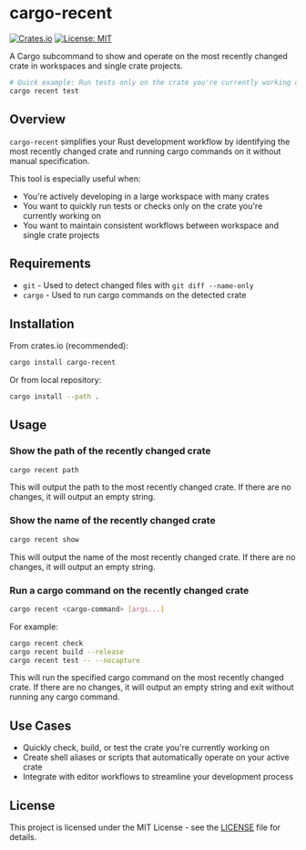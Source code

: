 # cargo-recent

[![Crates.io](https://img.shields.io/crates/v/cargo-recent.svg)](https://crates.io/crates/cargo-recent)
[![License: MIT](https://img.shields.io/badge/License-MIT-yellow.svg)](https://opensource.org/licenses/MIT)

A Cargo subcommand to show and operate on the most recently changed crate in workspaces and single crate projects.

```bash
# Quick example: Run tests only on the crate you're currently working on
cargo recent test
```

## Overview

`cargo-recent` simplifies your Rust development workflow by identifying the most recently changed crate and running cargo commands on it without manual specification.

This tool is especially useful when:

- You're actively developing in a large workspace with many crates
- You want to quickly run tests or checks only on the crate you're currently working on
- You want to maintain consistent workflows between workspace and single crate projects

## Requirements

- `git` - Used to detect changed files with `git diff --name-only`
- `cargo` - Used to run cargo commands on the detected crate

## Installation

From crates.io (recommended):

```bash
cargo install cargo-recent
```

Or from local repository:

```bash
cargo install --path .
```

## Usage

### Show the path of the recently changed crate

```bash
cargo recent path
```

This will output the path to the most recently changed crate. If there are no changes, it will output an empty string.

### Show the name of the recently changed crate

```bash
cargo recent show
```

This will output the name of the most recently changed crate. If there are no changes, it will output an empty string.

### Run a cargo command on the recently changed crate

```bash
cargo recent <cargo-command> [args...]
```

For example:

```bash
cargo recent check
cargo recent build --release
cargo recent test -- --nocapture
```

This will run the specified cargo command on the most recently changed crate. If there are no changes, it will output an empty string and exit without running any cargo command.

## Use Cases

- Quickly check, build, or test the crate you're currently working on
- Create shell aliases or scripts that automatically operate on your active crate
- Integrate with editor workflows to streamline your development process

## License

This project is licensed under the MIT License - see the [LICENSE](LICENSE) file for details.

